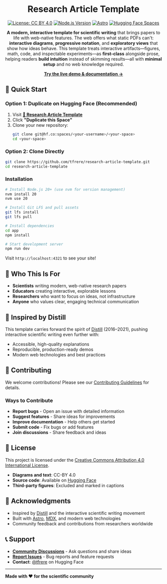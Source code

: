 
<div align="center">

# Research Article Template

[![License: CC BY 4.0](https://img.shields.io/badge/License-CC%20BY%204.0-lightgrey.svg)](https://creativecommons.org/licenses/by/4.0/)
[![Node.js Version](https://img.shields.io/badge/node-%3E%3D20.0.0-brightgreen.svg)](https://nodejs.org/)
[![Astro](https://img.shields.io/badge/Astro-4.10.0-orange.svg)](https://astro.build/)
[![Hugging Face Spaces](https://img.shields.io/badge/%F0%9F%A4%97%20Hugging%20Face-Spaces-blue)](https://huggingface.co/spaces/tfrere/research-article-template)


**A modern, interactive template for scientific writing** that brings papers to life with web-native features. The web offers what static PDFs can't: **interactive diagrams**, **progressive notation**, and **exploratory views** that show how ideas behave. This template treats interactive artifacts—figures, math, code, and inspectable experiments—as **first-class** alongside prose, helping readers **build intuition** instead of skimming results—all with **minimal setup** and no web knowledge required.
 
**[Try the live demo & documentation →](https://huggingface.co/spaces/tfrere/research-article-template)**

</div>

## 🚀 Quick Start

### Option 1: Duplicate on Hugging Face (Recommended)

1. Visit **[🤗 Research Article Template](https://huggingface.co/spaces/tfrere/research-article-template)**
2. Click **"Duplicate this Space"**
3. Clone your new repository:
   ```bash
   git clone git@hf.co:spaces/<your-username>/<your-space>
   cd <your-space>
   ```

### Option 2: Clone Directly

```bash
git clone https://github.com/tfrere/research-article-template.git
cd research-article-template
```

### Installation

```bash
# Install Node.js 20+ (use nvm for version management)
nvm install 20
nvm use 20

# Install Git LFS and pull assets
git lfs install
git lfs pull

# Install dependencies
cd app
npm install

# Start development server
npm run dev
```

Visit `http://localhost:4321` to see your site!

## 🎯 Who This Is For

- **Scientists** writing modern, web-native research papers
- **Educators** creating interactive, explorable lessons
- **Researchers** who want to focus on ideas, not infrastructure
- **Anyone** who values clear, engaging technical communication

## 🌟 Inspired by Distill

This template carries forward the spirit of [Distill](https://distill.pub/) (2016–2021), pushing interactive scientific writing even further with:
- Accessible, high-quality explanations
- Reproducible, production-ready demos
- Modern web technologies and best practices

## 🤝 Contributing

We welcome contributions! Please see our [Contributing Guidelines](CONTRIBUTING.md) for details.

### Ways to Contribute

- **Report bugs** - Open an issue with detailed information
- **Suggest features** - Share ideas for improvements
- **Improve documentation** - Help others get started
- **Submit code** - Fix bugs or add features
- **Join discussions** - Share feedback and ideas

## 📄 License

This project is licensed under the [Creative Commons Attribution 4.0 International License](https://creativecommons.org/licenses/by/4.0/).

- **Diagrams and text**: CC-BY 4.0
- **Source code**: Available on [Hugging Face](https://huggingface.co/spaces/tfrere/research-article-template)
- **Third-party figures**: Excluded and marked in captions

## 🙏 Acknowledgments

- Inspired by [Distill](https://distill.pub/) and the interactive scientific writing movement
- Built with [Astro](https://astro.build/), [MDX](https://mdxjs.com/), and modern web technologies
- Community feedback and contributions from researchers worldwide

## 📞 Support

- **[Community Discussions](https://huggingface.co/spaces/tfrere/research-article-template/discussions)** - Ask questions and share ideas
- **[Report Issues](https://huggingface.co/spaces/tfrere/research-article-template/discussions?status=open&type=issue)** - Bug reports and feature requests
- **Contact**: [@tfrere](https://huggingface.co/tfrere) on Hugging Face

---

**Made with ❤️ for the scientific community**
